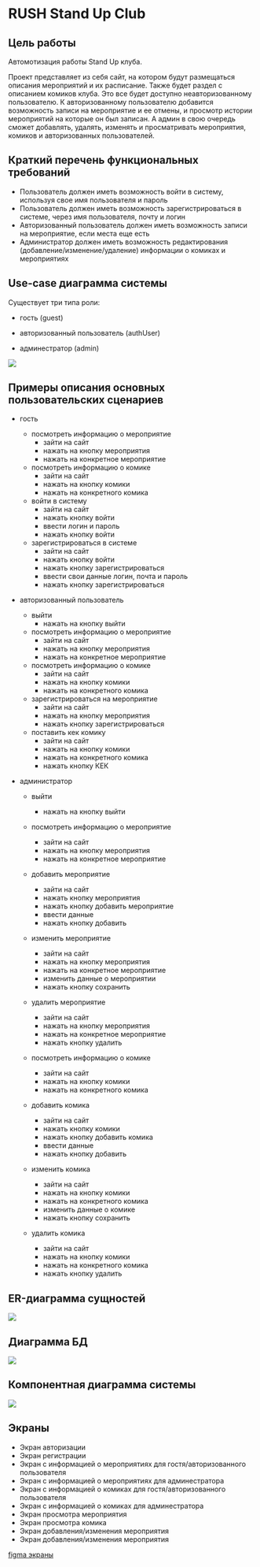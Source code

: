 # RUSH Stand Up Club

## Цель работы
Автомотизация работы Stand Up клуба.

Проект представляет из себя сайт, на котором будут размещаться описания мероприятий и их расписание. Также будет раздел с описанием комиков клуба. Это все будет доступно неавторизованному пользователю. К авторизованному пользователю добавится возможность записи на мероприятие и ее отмены, и просмотр истории мероприятий на которые он был записан. 
А админ в свою очередь сможет добавлять, удалять, изменять и просматривать мероприятия, комиков и авторизованных пользователей. 

## Краткий перечень функциональных требований

- Пользователь должен иметь возможность войти в систему, используя свое имя пользователя и пароль
- Пользователь должен иметь возможность зарегистрироваться в системе,
через имя пользователя, почту и логин
- Авторизованный пользователь должен иметь возможность записи на мероприятие, если места еще есть
- Администратор должен иметь возможность редактирования (добавление/изменение/удаление) информации о комиках и мероприятиях

## Use-case диаграмма системы

Существует три типа роли:

- гость (guest)

- авторизованный пользователь (authUser)

- админестратор (admin)

![](img/use-case.svg)

 [## BPMN диаграмма основных бизнес-процессов]:#

## Примеры описания основных пользовательских сценариев

- гость
	+ посмотреть информацию о мероприятие
		- зайти на сайт
		- нажать на кнопку мероприятия
		- нажать на конкретное мероприятие
	+ посмотреть информацию о комике
		- зайти на сайт
		- нажать на кнопку комики
		- нажать на конкретного комика
	+ войти в систему
		- зайти на сайт
		- нажать кнопку войти
		- ввести логин и пароль
		- нажать кнопку войти
	+ зарегистрироваться в системе
		- зайти на сайт
		- нажать кнопку войти
		- нажать кнопку зарегистрироваться
		- ввести свои данные логин, почта и пароль
		- нажать кнопку зарегистрироваться

- авторизованный пользователь
	+ выйти
		- нажать на кнопку выйти
	+ посмотреть информацию о мероприятие
		- зайти на сайт
		- нажать на кнопку мероприятия
		- нажать на конкретное мероприятие
	+ посмотреть информацию о комике
		- зайти на сайт
		- нажать на кнопку комики
		- нажать на конкретного комика
	+ зарегистрироваться на мероприятие
		- зайти на сайт 
		- нажать на кнопку мероприятия
		- нажать кнопку зарегистрироваться
	+ поставить кек комику
		- зайти на сайт
		- нажать на кнопку комики
		- нажать на конкретного комика
		- нажать кнопку КЕК

- администратор
	+ выйти
		- нажать на кнопку выйти
	+ посмотреть информацию о мероприятие
		- зайти на сайт
		- нажать на кнопку мероприятия
		- нажать на конкретное мероприятие
	+ добавить мероприятие
		- зайти на сайт
		- нажать кнопку мероприятия
		- нажать кнопку добавить мероприятие
		- ввести данные 
		- нажать кнопку добавить
	+ изменить мероприятие
		- зайти на сайт
		- нажать на кнопку мероприятия
		- нажать на конкретное мероприятие
		- изменить данные о мероприятии
		- нажать кнопку сохранить
	+ удалить мероприятие
		- зайти на сайт
		- нажать на кнопку мероприятия
		- нажать на конкретное мероприятие
		- нажать кнопку удалить

	+ посмотреть информацию о комике
		- зайти на сайт
		- нажать на кнопку комики
		- нажать на конкретного комика
	+ добавить комика
		- зайти на сайт
		- нажать кнопку комики
		- нажать кнопку добавить комика
		- ввести данные 
		- нажать кнопку добавить
	+ изменить комика
		- зайти на сайт
		- нажать на кнопку комики
		- нажать на конкретного комика
		- изменить данные о комике
		- нажать кнопку сохранить
	+ удалить комика
		- зайти на сайт
		- нажать на кнопку комики
		- нажать на конкретного комика
		- нажать кнопку удалить

## ER-диаграмма сущностей

![](img/er.svg)

## Диаграмма БД

![](img/public.png)

## Компонентная диаграмма системы

![](img/uml.svg)

## Экраны 

- Экран авторизации
- Экран регистрации
- Экран с информацией о мероприятиях для гостя/авторизованного пользователя
- Экран с информацией о мероприятиях для админестратора
- Экран с информацией о комиках для гостя/авторизованного пользователя
- Экран с информацией о комиках для админестратора
- Экран просмотра мероприятия
- Экран просмотра комика
- Экран добавления/изменения мероприятия
- Экран добавления/изменения мероприятия

[figma экраны](https://www.figma.com/file/NZxo1dFA5Af1oVXsSOYjJx/%D0%AD%D0%BA%D1%80%D0%B0%D0%BD%D1%8B?type=design&node-id=0-1&mode=design&t=iYfCQuQpIYJNW03z-0) 
